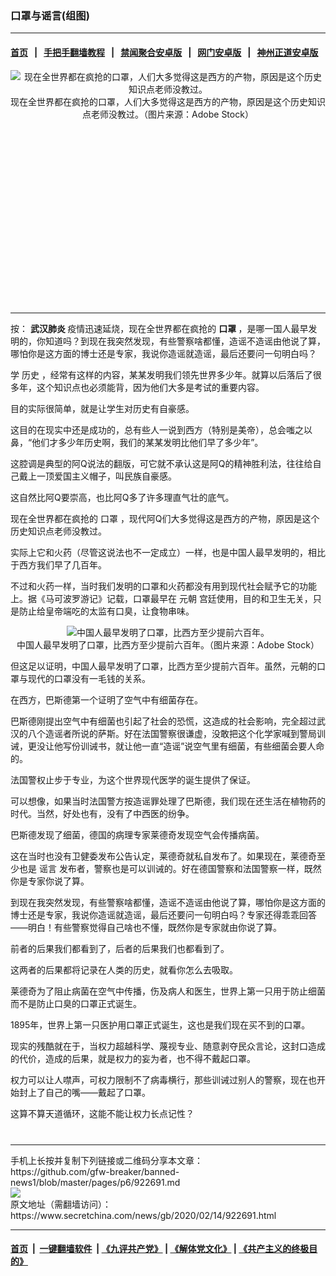 ### 口罩与谣言(组图)
------------------------

#### [首页](https://github.com/gfw-breaker/banned-news1/blob/master/README.md) &nbsp;&nbsp;|&nbsp;&nbsp; [手把手翻墙教程](https://github.com/gfw-breaker/guides/wiki) &nbsp;&nbsp;|&nbsp;&nbsp; [禁闻聚合安卓版](https://github.com/gfw-breaker/bn-android) &nbsp;&nbsp;|&nbsp;&nbsp; [网门安卓版](https://github.com/oGate2/oGate) &nbsp;&nbsp;|&nbsp;&nbsp; [神州正道安卓版](https://github.com/SzzdOgate/update) 



<div class="article_right" style="fone-color:#000">
 <p style="text-align:center">
  <img alt="现在全世界都在疯抢的口罩，人们大多觉得这是西方的产物，原因是这个历史知识点老师没教过。" src="https://img3.secretchina.com/pic/2020/2-11/p2625272a111643152-ss.jpg"/>
  <br>
   现在全世界都在疯抢的口罩，人们大多觉得这是西方的产物，原因是这个历史知识点老师没教过。（图片来源：Adobe Stock）
   <span id="hideid" name="hideid" style="color:red;display:none;">
    <span href="https://www.secretchina.com">
    </span>
   </span>
  </br>
 </p>
 <div id="txt-mid1-t21-2017">
  <ins class="adsbygoogle" data-ad-client="ca-pub-1276641434651360" data-ad-slot="2451032099" style="display:inline-block;width:336px;height:280px">
  </ins>
  

---


  </div>
 </div>
 <p>
  按：
  <strong>
   <span href="https://www.secretchina.com/news/gb/tag/武汉肺炎" target="_blank">
    武汉肺炎
   </span>
  </strong>
  疫情迅速延烧，现在全世界都在疯抢的
  <strong>
   口罩
  </strong>
  ，是哪一国人最早发明的，你知道吗？到现在我突然发现，有些警察啥都懂，造谣不造谣由他说了算，哪怕你是这方面的博士还是专家，我说你造谣就造谣，最后还要问一句明白吗？
  <span id="hideid" name="hideid" style="color:red;display:none;">
   <span href="https://www.secretchina.com">
   </span>
  </span>
 </p>
 <p>
  学
  <span href="https://www.secretchina.com/news/gb/tag/历史" target="_blank">
   历史
  </span>
  ，经常有这样的内容，某某发明我们领先世界多少年。就算以后落后了很多年，这个知识点也必须能背，因为他们大多是考试的重要内容。
 </p>
 <p>
  目的实际很简单，就是让学生对历史有自豪感。
 </p>
 <p>
  这目的在现实中还是成功的，总有些人一说到西方（特别是美帝），总会嗤之以鼻，“他们才多少年历史啊，我们的某某发明比他们早了多少年”。
 </p>
 <p>
  这腔调是典型的阿Q说法的翻版，可它就不承认这是阿Q的精神胜利法，往往给自己戴上一顶爱国主义帽子，叫民族自豪感。
 </p>
 <p>
  这自然比阿Q要崇高，也比阿Q多了许多理直气壮的底气。
 </p>
 <p>
  现在全世界都在疯抢的
  <span href="https://www.secretchina.com/news/gb/tag/口罩" target="_blank">
   口罩
  </span>
  ，现代阿Q们大多觉得这是西方的产物，原因是这个历史知识点老师没教过。
 </p>
 <p>
  实际上它和火药（尽管这说法也不一定成立）一样，也是中国人最早发明的，相比于西方我们早了几百年。
 </p>
 <p>
  不过和火药一样，当时我们发明的口罩和火药都没有用到现代社会赋予它的功能上。据《马可波罗游记》记载，口罩最早在
  <span href="https://www.secretchina.com/news/gb/tag/元朝" target="_blank">
   元朝
  </span>
  宫廷使用，目的和卫生无关，只是防止给皇帝端吃的太监有口臭，让食物串味。
 </p>
 <p style="text-align: center;">
  <img alt="中国人最早发明了口罩，比西方至少提前六百年。" src="https://img3.secretchina.com/pic/2020/2-11/p2625262a425762416-ss.jpg"/>
  <br>
   中国人最早发明了口罩，比西方至少提前六百年。（图片来源：Adobe Stock）
  </br>
 </p>
 <p>
  但这足以证明，中国人最早发明了口罩，比西方至少提前六百年。虽然，元朝的口罩与现代的口罩没有一毛钱的关系。
 </p>
 <p>
  在西方，巴斯德第一个证明了空气中有细菌存在。
 </p>
 <p>
  巴斯德刚提出空气中有细菌也引起了社会的恐慌，这造成的社会影响，完全超过武汉的八个造谣者所说的萨斯。好在法国警察很谦虚，没敢把这个化学家喊到警局训诫，更没让他写份训诫书，就让他一直“造谣”说空气里有细菌，有些细菌会要人命的。
 </p>
 <center>
  <div style="max-width: 632px;height:180px; display: none; text-align: center; margin: 0 auto; overflow: hidden;overflow-x: hidden;">
   <div id="taboola-midarticle-thumbnails" style="max-width: 632px;height:180px;overflow: hidden;overflow-x: hidden;">
   </div>
  </div>
  <div>
   <ins class="adsbygoogle" data-ad-client="ca-pub-1276641434651360" data-ad-format="fluid" data-ad-layout="in-article" data-ad-slot="5164544770" style="display:block; text-align:center;">
   </ins>
  </div>
 </center>
 <p>
  法国警权止步于专业，为这个世界现代医学的诞生提供了保证。
 </p>
 <p>
  可以想像，如果当时法国警方按造谣罪处理了巴斯德，我们现在还生活在植物药的时代。当然，好处也有，没有了中西医的纷争。
 </p>
 <p>
  巴斯德发现了细菌，德国的病理专家莱德奇发现空气会传播病菌。
 </p>
 <p>
  这在当时也没有卫健委发布公告认定，莱德奇就私自发布了。如果现在，莱德奇至少也是
  <span href="https://www.secretchina.com/news/gb/tag/谣言" target="_blank">
   谣言
  </span>
  发布者，警察也是可以训诫的。好在德国警察和法国警察一样，既然你是专家你说了算。
 </p>
 <center>
  <ins class="adsbygoogle" data-ad-client="ca-pub-1276641434651360" data-ad-format="fluid" data-ad-layout="in-article" data-ad-slot="3646767294" style="display:block; text-align:center;">
  </ins>
 </center>
 <p>
  到现在我突然发现，有些警察啥都懂，造谣不造谣由他说了算，哪怕你是这方面的博士还是专家，我说你造谣就造谣，最后还要问一句明白吗？专家还得乖乖回答——明白！有些警察觉得自己啥也不懂，既然你是专家就由你说了算。
 </p>
 <p>
  前者的后果我们都看到了，后者的后果我们也都看到了。
 </p>
 <p>
  这两者的后果都将记录在人类的历史，就看你怎么去吸取。
 </p>
 <p>
  莱德奇为了阻止病菌在空气中传播，伤及病人和医生，世界上第一只用于防止细菌而不是防止口臭的口罩正式诞生。
 </p>
 <p>
  1895年，世界上第一只医护用口罩正式诞生，这也是我们现在买不到的口罩。
 </p>
 <p>
  现实的残酷就在于，当权力超越科学、蔑视专业、随意剥夺民众言论，这封口造成的代价，造成的后果，就是权力的妄为者，也不得不戴起口罩。
 </p>
 <p>
  权力可以让人噤声，可权力限制不了病毒横行，那些训诫过别人的警察，现在也开始封上了自己的嘴——戴起了口罩。
 </p>
 <p>
  这算不算天道循环，这能不能让权力长点记性？
  <center>
   <div>
    <div id="txt-mid2-t22-2017" style="display: block;  max-height: 351px;  overflow: hidden;">
     <div id="SC-21xxx">
     </div>
     <ins class="adsbygoogle" data-ad-client="ca-pub-1276641434651360" data-ad-format="auto" data-ad-slot="4301710469" data-full-width-responsive="true" style="display:block">
     </ins>
    </div>
   </div>
  </center>
  <div style="padding-top:12px;">
  </div>
 </p>
</div>

<hr/>
手机上长按并复制下列链接或二维码分享本文章：<br/>
https://github.com/gfw-breaker/banned-news1/blob/master/pages/p6/922691.md <br/>
<a href='https://github.com/gfw-breaker/banned-news1/blob/master/pages/p6/922691.md'><img src='https://github.com/gfw-breaker/banned-news1/blob/master/pages/p6/922691.md.png'/></a> <br/>
原文地址（需翻墙访问）：https://www.secretchina.com/news/gb/2020/02/14/922691.html


------------------------
#### [首页](https://github.com/gfw-breaker/banned-news1/blob/master/README.md) &nbsp;|&nbsp; [一键翻墙软件](https://github.com/gfw-breaker/nogfw/blob/master/README.md) &nbsp;| [《九评共产党》](https://github.com/gfw-breaker/9ping.md/blob/master/README.md#九评之一评共产党是什么) | [《解体党文化》](https://github.com/gfw-breaker/jtdwh.md/blob/master/README.md) | [《共产主义的终极目的》](https://github.com/gfw-breaker/gczydzjmd.md/blob/master/README.md)


<img src='http://gfw-breaker.win/banned-news/pages/p6/922691.md' width='0px' height='0px'/>